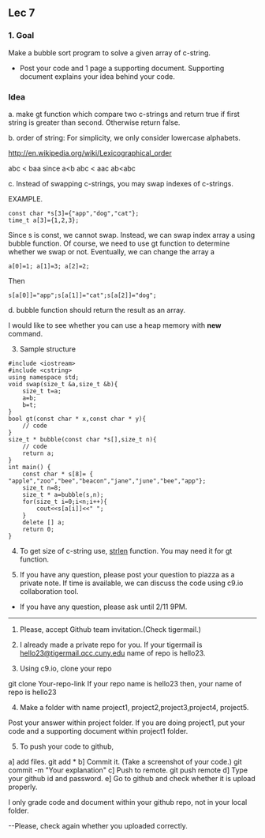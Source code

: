 ## Lec 7

### 1. Goal

Make a bubble sort program to solve a given array of c-string.

- Post your code and 1 page a supporting document. Supporting document explains your idea behind your code.

### Idea

a. make gt function which compare two c-strings and return true if first string is greater than second. Otherwise return false.

b. order of string: For simplicity, we only consider lowercase alphabets.

http://en.wikipedia.org/wiki/Lexicographical_order

abc < baa since a<b
abc < aac 
ab<abc

c. Instead of swapping c-strings, you may swap indexes of c-strings.

EXAMPLE. 
```
const char *s[3]={"app","dog","cat"};
time_t a[3]={1,2,3};
```
Since s is const, we cannot swap. Instead, we can swap index array a using bubble function.
Of course, we need to use gt function to determine whether we swap or not.
Eventually, we can change the array a
```
a[0]=1; a[1]=3; a[2]=2;
```
Then
```
s[a[0]]="app";s[a[1]]="cat";s[a[2]]="dog";
```

d. bubble function should return the result as an array.

I would like to see whether you can use a heap memory with **new** command. 

3. Sample structure
```
#include <iostream>
#include <cstring>
using namespace std;
void swap(size_t &a,size_t &b){
    size_t t=a;
    a=b;
    b=t;
}
bool gt(const char * x,const char * y){
	// code
}
size_t * bubble(const char *s[],size_t n){
    // code
    return a;
}
int main() {
    const char * s[8]= { "apple","zoo","bee","beacon","jane","june","bee","app"};
    size_t n=8;
    size_t * a=bubble(s,n);
    for(size_t i=0;i<n;i++){
        cout<<s[a[i]]<<" ";
    }
    delete [] a;
    return 0;
}
```

4. To get size of c-string use, [strlen](http://www.cplusplus.com/reference/cstring/strlen/) function. You may need it for gt function.

4. If you have any question, please post your question to piazza as a private note.
If time is available, we can discuss the code using c9.io collaboration tool.

- If you have any question, please ask until 2/11 9PM.

-------------------
1. Please, accept Github team invitation.(Check tigermail.)
2. I already made a private repo for you.
If your tigermail is hello23@tigermail.qcc.cuny.edu
name of repo is hello23.

3. Using c9.io, clone your repo

git clone  Your-repo-link
If your repo name is hello23 then, your name of repo is hello23

4. Make a folder with name project1, project2,project3,project4, project5.

Post your  answer within project folder.
If you are doing project1, put your code and a supporting document
within project1 folder.

5. To push your code to github,

a] add  files.
git add *
b] Commit it. (Take a screenshot of your code.)
git commit -m "Your explanation"
c] Push to remote.
git push remote
d] Type your github id and  password.
e] Go to github and check whether it is upload properly.

I only grade code and document within your github repo, not in your local folder. 

--Please, check again whether you uploaded correctly.


